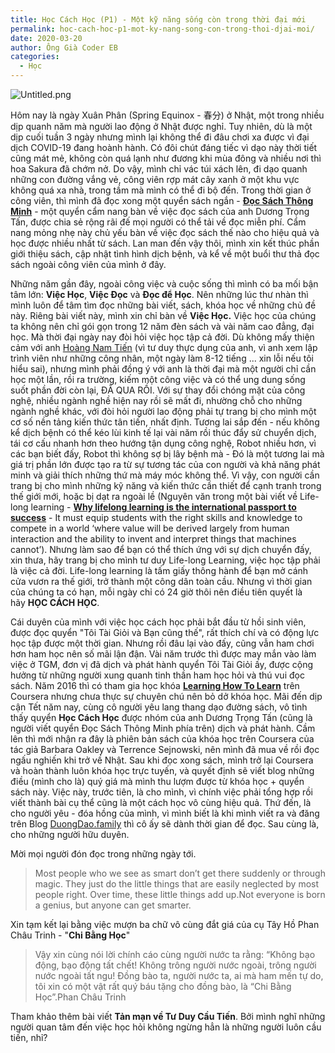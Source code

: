 ```yaml
---
title: Học Cách Học (P1) - Một kỹ năng sống còn trong thời đại mới
permalink: hoc-cach-hoc-p1-mot-ky-nang-song-con-trong-thoi-djai-moi/
date: 2020-03-20
author: Ông Già Coder EB
categories:
  - Học
---
```


![Untitled.png](/images/651be398-2cb5-47e6-898a-662b12092420/Untitled.png)


Hôm nay là ngày Xuân Phân (Spring Equinox - 春分) ở Nhật, một trong nhiều dịp quanh năm mà người lao động ở Nhật được nghỉ. Tuy nhiên, dù là một dịp cuối tuần 3 ngày nhưng mình lại không thể đi đâu chơi xa được vì đại dịch COVID-19 đang hoành hành. Có đôi chút đáng tiếc vì dạo này thời tiết cũng mát mẻ, không còn quá lạnh như đương khi mùa đông và nhiều nơi thì hoa Sakura đã chớm nở. Do vậy, mình chỉ vác túi xách lên, đi dạo quanh những con đường vắng vẻ, công viên rợp mát cây xanh ở một khu vực không quá xa nhà, trong tầm mà mình có thể đi bộ đến. Trong thời gian ở công viên, thì mình đã đọc xong một quyển sách ngắn - [**Đọc Sách Thông Minh**](https://duongtrongtan.com/docsachthongminh/?ref=duongdao.family) - một quyển cẩm nang bàn về việc đọc sách của anh Dương Trọng Tấn, được chia sẻ rộng rãi đế mọi người có thể tải về đọc miễn phí. Cẩm nang mỏng nhẹ này chủ yếu bàn về việc đọc sách thế nào cho hiệu quả và học được nhiều nhất từ sách. Lan man đến vậy thôi, mình xin kết thúc phần giới thiệu sách, cập nhật tình hình dịch bệnh, và kể về một buổi thư thả đọc sách ngoài công viên của mình ở đây.


Những năm gần đây, ngoài công việc và cuộc sống thì mình có ba mối bận tâm lớn: **Việc Học**, **Việc Đọc** và **Đọc để Học**. Nên những lúc thư nhàn thì mình luôn để tâm tìm đọc những bài viết, sách, khóa học về những chủ đề này. Riêng bài viết này, mình xin chỉ bàn về **Việc Học.** Việc học của chúng ta không nên chỉ gói gọn trong 12 năm đèn sách và vài năm cao đẳng, đại học. Mà thời đại ngày nay đòi hỏi việc học tập cả đời. Dù không mấy thiện cảm với anh [Hoàng Nam Tiến](https://cafebiz.vn/truoc-khi-roi-khoi-ghe-chu-tich-fpt-software-ong-hoang-nam-tien-gui-loi-khuyen-cho-the-he-z-muon-song-sot-bat-buoc-cac-ban-phai-tu-hoc-kien-thuc-moi-2020030510445541.chn?ref=duongdao.family) (vì tư duy thực dụng của anh, vì anh xem lập trình viên như những công nhân, một ngày làm 8-12 tiếng ... xin lỗi nếu tôi hiểu sai), nhưng mình phải đồng ý với anh là thời đại mà một người chỉ cần học một lần, rồi ra trường, kiếm một công việc và có thể ung dung sống suốt phần đời còn lại, ĐÃ QUA RỒI. Với sự thay đổi chóng mặt của công nghệ, nhiều ngành nghề hiện nay rồi sẽ mất đi, nhường chỗ cho những ngành nghề khác, với đòi hỏi người lao động phải tự trang bị cho mình một cơ số nền tảng kiến thức tân tiến, nhất định. Tương lai sắp đến - nếu không kể dịch bệnh có thể kéo lùi kinh tế lại vài năm rồi thúc đẩy sử chuyển dịch, tái cơ cấu nhanh hơn theo hướng tận dụng công nghệ, Robot nhiều hơn, vì các bạn biết đấy, Robot thì không sợ bị lây bệnh mà - Đó là một tương lai mà giá trị phần lớn được tạo ra từ sự tương tác của con người và khả năng phát minh và giải thích những thứ mà máy móc không thể. Vì vậy, con người cần trang bị cho mình những kỹ năng và kiến thức cần thiết để cạnh tranh trong thế giới mới, hoặc bị dạt ra ngoài lề (Nguyên văn trong một bài viết về Life-long learning - [**Why lifelong learning is the international passport to success**](https://aeon.co/ideas/why-lifelong-learning-is-the-international-passport-to-success?ref=duongdao.family) - It must equip students with the right skills and knowledge to compete in a world ‘where value will be derived largely from human interaction and the ability to invent and interpret things that machines cannot’). Nhưng làm sao để bạn có thể thích ứng với sự dịch chuyển đấy, xin thưa, hãy trang bị cho mình tư duy Life-long Learning, việc học tập phải là việc cả đời. Life-long learning là tấm giấy thông hành để bạn mở cánh cửa vươn ra thế giới, trở thành một công dân toàn cầu. Nhưng vì thời gian của chúng ta có hạn, mỗi ngày chỉ có 24 giờ thôi nên điều tiên quyết là hãy **HỌC CÁCH HỌC**.


Cái duyên của mình với việc học cách học phải bắt đầu từ hồi sinh viên, được đọc quyển "Tôi Tài Giỏi và Bạn cũng thế", rất thích chí và có động lực học tập được một thời gian. Nhưng rồi đâu lại vào đấy, cũng vẫn ham chơi hơn ham học nên số mãi lận đận. Vài năm trước thì được may mắn vào làm việc ở TGM, đơn vị đã dịch và phát hành quyển Tôi Tài Giỏi ấy, được cộng hưởng từ những người xung quanh tinh thần ham học hỏi và thú vui đọc sách. Năm 2016 thì có tham gia học khóa [**Learning How To Learn**](https://www.coursera.org/learn/learning-how-to-learn?ref=duongdao.family) trên Coursera nhưng chưa thực sự chuyên chú nên bỏ dở khóa học. Mãi đến dịp cận Tết năm nay, cùng cô người yêu lang thang dạo đường sách, vô tình thấy quyển **Học Cách Học** được nhóm của anh Dương Trọng Tấn (cũng là người viết quyển Đọc Sách Thông Minh phía trên) dịch và phát hành. Cầm lên thì mới nhận ra đây là phiên bản sách của khóa học trên Coursera của tác giả Barbara Oakley và Terrence Sejnowski, nên mình đã mua về rồi đọc ngấu nghiến khi trở về Nhật. Sau khi đọc xong sách, mình trở lại Coursera và hoàn thành luôn khóa học trực tuyến, và quyết định sẽ viết blog những điều (mình cho là) quý giá mà mình thu lượm được từ khóa học + quyển sách này. Việc này, trước tiên, là cho mình, vì chính việc phải tổng hợp rồi viết thành bài cụ thể cũng là một cách học vô cùng hiệu quả. Thứ đến, là cho người yêu - đóa hồng của mình, vì mình biết là khi mình viết ra và đăng trên Blog [DuongDao.family](https://duongdao.family/) thì cô ấy sẽ dành thời gian để đọc. Sau cùng là, cho những người hữu duyên.


Mời mọi người đón đọc trong những ngày tới.


> Most people who we see as smart don’t get there suddenly or through magic. They just do the little things that are easily neglected by most people right. Over time, these little things add up.Not everyone is born a genius, but anyone can get smarter.


Xin tạm kết lại bằng việc mượn ba chữ vô cùng đắt giá của cụ Tây Hồ Phan Châu Trinh - "**Chi Bằng Học**"


> Vậy xin cùng nói lời chính cáo cùng người nước ta rằng: “Không bạo động, bạo động tất chết! Không trông người nước ngoài, trông người nước ngoài tất ngu! Đồng bào ta, người nước ta, ai mà ham mến tự do, tôi xin có một vật rất quý báu tặng cho đồng bào, là “Chi Bằng Học”.Phan Châu Trinh


Tham khảo thêm bài viết **Tản mạn về Tư Duy Cầu Tiến**. Bởi mình nghĩ những người quan tâm đến việc học hỏi không ngừng hẳn là những người luôn cầu tiến, nhỉ?

